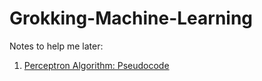 # Grokking-Machine-Learning
Notes to help me later:
1. [Perceptron Algorithm: Pseudocode](https://medium.com/@rajwritanath/the-perceptron-algorithm-pseudo-code-d739e27f9839)

